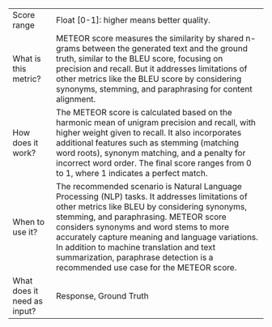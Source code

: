 | | |
| -- | -- |
| Score range | Float [0-1]: higher means better quality. |
| What is this metric? | METEOR score measures the similarity by shared n-grams between the generated text and the ground truth, similar to the BLEU score, focusing on precision and recall. But it addresses limitations of other metrics like the BLEU score by considering synonyms, stemming, and paraphrasing for content alignment. |
| How does it work? | The METEOR score is calculated based on the harmonic mean of unigram precision and recall, with higher weight given to recall. It also incorporates additional features such as stemming (matching word roots), synonym matching, and a penalty for incorrect word order. The final score ranges from 0 to 1, where 1 indicates a perfect match. |
| When to use it? | The recommended scenario is Natural Language Processing (NLP) tasks. It addresses limitations of other metrics like BLEU by considering synonyms, stemming, and paraphrasing. METEOR score considers synonyms and word stems to more accurately capture meaning and language variations. In addition to machine translation and text summarization, paraphrase detection is a recommended use case for the METEOR score.  |
| What does it need as input? | Response, Ground Truth |
